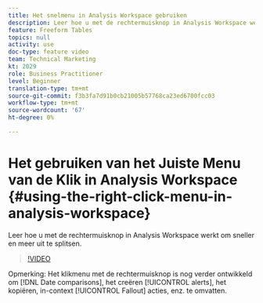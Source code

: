 ```yaml
---
title: Het snelmenu in Analysis Workspace gebruiken
description: Leer hoe u met de rechtermuisknop in Analysis Workspace werkt om sneller en meer uit te splitsen.
feature: Freeform Tables
topics: null
activity: use
doc-type: feature video
team: Technical Marketing
kt: 2029
role: Business Practitioner
level: Beginner
translation-type: tm+mt
source-git-commit: f3b3fa7d91b0cb21005b57768ca23ed6700fcc03
workflow-type: tm+mt
source-wordcount: '67'
ht-degree: 0%

---
```



# Het gebruiken van het Juiste Menu van de Klik in Analysis Workspace {#using-the-right-click-menu-in-analysis-workspace}

Leer hoe u met de rechtermuisknop in Analysis Workspace werkt om sneller en meer uit te splitsen.

>[!VIDEO](https://video.tv.adobe.com/v/23981/?quality=12)

Opmerking: Het klikmenu met de rechtermuisknop is nog verder ontwikkeld om [!DNL Date comparisons], het creëren [!UICONTROL alerts], het kopiëren, in-context [!UICONTROL Fallout] acties, enz. te omvatten.
